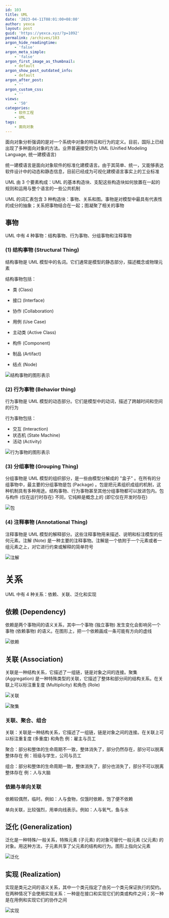 ```yaml
---
id: 103
title: UML
date: '2023-04-11T08:01:00+08:00'
author: yexca
layout: post
guid: 'https://yexca.xyz/?p=1092'
permalink: /archives/103
argon_hide_readingtime:
    - 'false'
argon_meta_simple:
    - 'false'
argon_first_image_as_thumbnail:
    - default
argon_show_post_outdated_info:
    - default
argon_after_post:
    - ''
argon_custom_css:
    - ''
views:
    - '50'
categories:
    - 软件工程
    - UML
tags:
    - 面向对象
---
```


面向对象分析强调的是对一个系统中对象的特征和行为的定义。目前，国际上已经出现了多种面向对象的方法。业界普遍接受的为 UML (Unified Modeling Language, 统一建模语言)

统一建模语言是面向对象软件的标准化建模语言。由于其简单、统一，又能够表达软件设计中的动态和静态信息，目前已经成为可视化建模语言事实上的工业标准

UML 由 3 个要素构成：UML 的基本构造块、支配这些构造块如何放置在一起的规则和运用与整个语言的一些公共机制

UML 的词汇表包含 3 种构造块：事物、关系和图。事物是对模型中最具有代表性的成分的抽象；关系把事物结合在一起；图凝聚了相关的事物

## 事物

UML 中有 4 种事物：结构事物、行为事物、分组事物和注释事物

### (1) 结构事物 (Structural Thing)

结构事物是 UML 模型中的名词。它们通常是模型的静态部分，描述概念或物理元素

结构事物包括：

* 类 (Class) 

* 接口 (Interface) 

* 协作 (Collaboration) 

* 用例 (Use Case) 

* 主动类 (Active Class) 

* 构件 (Component) 

* 制品 (Artifact) 

* 结点 (Node)

![结构事物的图形表示](https://cdn.statically.io/gh/yexca/image_hosting@master/2023/02-UML/结构事物的图形表示.15kyqdlsaohs.webp)

### (2) 行为事物 (Behavior thing)

行为事物是 UML 模型的动态部分。它们是模型中的动词，描述了跨越时间和空间的行为

行为事物包括：

* 交互 (Interaction)
* 状态机 (State Machine)
* 活动 (Activity)

![行为事物的图形表示](https://cdn.statically.io/gh/yexca/image_hosting@master/2023/02-UML/行为事物的图形表示.33mq5fcs7so0.webp)

### (3) 分组事物 (Grouping Thing)

分组事物是 UML 模型的组织部分，是一些由模型分解成的 "盒子" 。在所有的分组事物中，最主要的分组事物是包 (Package) 。包是把元素组织成组的机制，这种机制具有多种用途。结构事物、行为事物甚至其他分组事物都可以放进包内。包与构件 (仅在运行时存在) 不同，它纯粹是概念上的 (即它仅在开发时存在) 

![包](https://cdn.statically.io/gh/yexca/image_hosting@master/2023/02-UML/包.25ph6nyc5q5c.webp)

### (4) 注释事物 (Annotational Thing)

注释事物是 UML 模型的解释部分。这些注释事物用来描述、说明和标注模型的任何元素。注解 (Note) 是一种主要的注释事物。注解是一个依附于一个元素或者一组元素之上，对它进行约束或解释的简单符号

![注解](https://cdn.statically.io/gh/yexca/image_hosting@master/2023/02-UML/注解.6cnwhvoc28w0.webp)

# 关系

UML 中有 4 种关系：依赖、关联、泛化和实现

## 依赖 (Dependency)

依赖是两个事物间的语义关系，其中一个事物 (独立事物) 发生变化会影响另一个事物 (依赖事物) 的语义。在图形上，把一个依赖画成一条可能有方向的虚线

![依赖](https://cdn.statically.io/gh/yexca/image_hosting@master/2023/02-UML/依赖.1uge9sv4eyo0.webp)

## 关联 (Association)

关联是一种结构关系，它描述了一组链，链是对象之间的连接。聚集 (Aggregation) 是一种特殊类型的关联，它描述了整体和部分间的结构关系。在关联上可以标注重复度 (Multiplicity) 和角色 (Role)

![关联](https://cdn.statically.io/gh/yexca/image_hosting@master/2023/02-UML/关联.68fz0nj81880.webp)

![聚集](https://cdn.statically.io/gh/yexca/image_hosting@master/2023/02-UML/聚集.756l4ke9mrc0.webp)

### 关联、聚合、组合

关联：关联是一种结构关系，它描述了一组链，链是对象之间的连接。在关联上可以标注重复度 (多重度) 和角色
例：雇主与员工

聚合：部分和整体的生命周期不一致，整体消失了，部分仍然存在，部分可以脱离整体存在
例：班级与学生，公司与员工

组合：部分和整体的生命周期一致，整体消失了，部分也消失了，部分不可以脱离整体存在
例：人与大脑

### 依赖与单向关联

依赖较偶然，临时。例如：人与食物，仅饿时依赖，饱了便不依赖

单向关联，比较强烈，用单向线表示。例如：人与氧气，鱼与水

## 泛化 (Generalization)

泛化是一种特殊/一般关系，特殊元素 (子元素) 的对象可替代一般元素 (父元素) 的对象。用这种方法，子元素共享了父元素的结构和行为。图形上指向父元素

![泛化](https://cdn.statically.io/gh/yexca/image_hosting@master/2023/02-UML/泛化.5tl46o153kg0.webp)

## 实现 (Realization)

实现是类元之间的语义关系，其中一个类元指定了由另一个类元保证执行的契约。在两种情况下会使用实现关系：一种是在接口和实现它们的类或构件之间；另一种是在用例和实现它们的协作之间

![实现](https://cdn.statically.io/gh/yexca/image_hosting@master/2023/02-UML/实现.6tqm31quqps0.webp)

